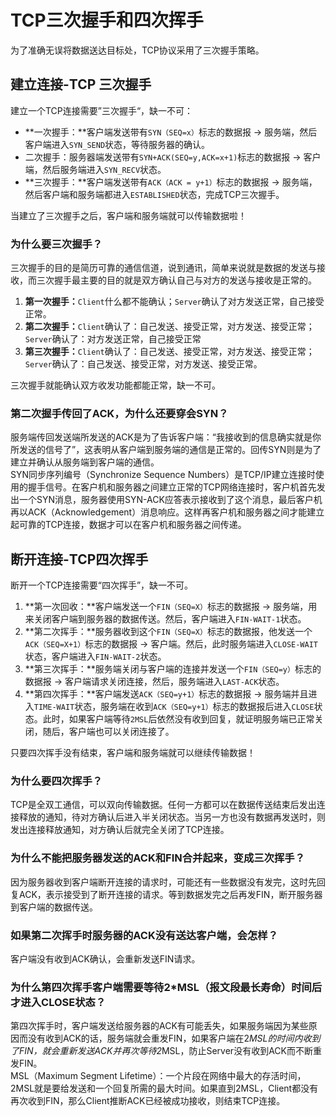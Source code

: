 <a name="ZEpOL"></a>
# TCP三次握手和四次挥手
为了准确无误将数据送达目标处，TCP协议采用了三次握手策略。
<a name="mIAqd"></a>
## 建立连接-TCP 三次握手
建立一个TCP连接需要”三次握手“，缺一不可：

- **一次握手：**客户端发送带有`SYN（SEQ=x）`标志的数据报 -> 服务端，然后客户端进入`SYN_SEND`状态，等待服务器的确认。
- 二次握手：服务器端发送带有`SYN+ACK(SEQ=y,ACK=x+1)`标志的数据报 -> 客户端，然后服务端进入`SYN_RECV`状态。
- **三次握手：**客户端发送带有`ACK（ACK = y+1）`标志的数据报 -> 服务端，然后客户端和服务端都进入`ESTABLISHED`状态，完成TCP三次握手。

当建立了三次握手之后，客户端和服务端就可以传输数据啦！
<a name="t86IO"></a>
### 为什么要三次握手？
三次握手的目的是简历可靠的通信信道，说到通讯，简单来说就是数据的发送与接收，而三次握手最主要的目的就是双方确认自己与对方的发送与接收是正常的。

1. **第一次握手：**`Client`什么都不能确认；`Server`确认了对方发送正常，自己接受正常。
2. **第二次握手：**`Client`确认了：自己发送、接受正常，对方发送、接受正常；`Server`确认了：对方发送正常，自己接受正常
3. **第三次握手：**`Client`确认了：自己发送、接受正常，对方发送、接受正常；`Server`确认了：自己发送、接受正常，对方发送、接受正常。

三次握手就能确认双方收发功能都能正常，缺一不可。
<a name="K7q2K"></a>
### 第二次握手传回了ACK，为什么还要穿会SYN？
服务端传回发送端所发送的ACK是为了告诉客户端：“我接收到的信息确实就是你所发送的信号了”，这表明从客户端到服务端的通信是正常的。回传SYN则是为了建立并确认从服务端到客户端的通信。<br />SYN同步序列编号（Synchronize Sequence Numbers）是TCP/IP建立连接时使用的握手信号。在客户机和服务器之间建立正常的TCP网络连接时，客户机首先发出一个SYN消息，服务器使用SYN-ACK应答表示接收到了这个消息，最后客户机再以ACK（Acknowledgement）消息响应。这样再客户机和服务器之间才能建立起可靠的TCP连接，数据才可以在客户机和服务器之间传递。
<a name="ugio3"></a>
## 断开连接-TCP四次挥手
断开一个TCP连接需要“四次挥手”，缺一不可。

1. **第一次回收：**客户端发送一个`FIN（SEQ=X）`标志的数据报 -> 服务端，用来关闭客户端到服务器的数据传送。然后，客户端进入`FIN-WAIT-1`状态。
2. **第二次挥手：**服务器收到这个`FIN（SEQ=X）`标志的数据报，他发送一个`ACK（SEQ=X+1）`标志的数据报 -> 客户端。然后，此时服务端进入`CLOSE-WAIT`状态，客户端进入`FIN-WAIT-2`状态。
3. **第三次挥手：**服务端关闭与客户端的连接并发送一个`FIN（SEQ=y）`标志的数据报 -> 客户端请求关闭连接，然后，服务端进入`LAST-ACK`状态。
4. **第四次挥手：**客户端发送`ACK（SEQ=y+1）`标志的数据报 -> 服务端并且进入`TIME-WAIT`状态，服务端在收到`ACK（SEQ=y+1）`标志的数据报后进入`CLOSE`状态。此时，如果客户端等待`2MSL`后依然没有收到回复，就证明服务端已正常关闭，随后，客户端也可以关闭连接了。

只要四次挥手没有结束，客户端和服务端就可以继续传输数据！
<a name="WAFfj"></a>
### 为什么要四次挥手？
TCP是全双工通信，可以双向传输数据。任何一方都可以在数据传送结束后发出连接释放的通知，待对方确认后进入半关闭状态。当另一方也没有数据再发送时，则发出连接释放通知，对方确认后就完全关闭了TCP连接。
<a name="w24Y9"></a>
### 为什么不能把服务器发送的ACK和FIN合并起来，变成三次挥手？
因为服务器收到客户端断开连接的请求时，可能还有一些数据没有发完，这时先回复ACK，表示接受到了断开连接的请求。等到数据发完之后再发FIN，断开服务器到客户端的数据传送。
<a name="SqUn7"></a>
### 如果第二次挥手时服务器的ACK没有送达客户端，会怎样？
客户端没有收到ACK确认，会重新发送FIN请求。
<a name="C7Tfg"></a>
### 为什么第四次挥手客户端需要等待2*MSL（报文段最长寿命）时间后才进入CLOSE状态？
第四次挥手时，客户端发送给服务器的ACK有可能丢失，如果服务端因为某些原因而没有收到ACK的话，服务端就会重发FIN，如果客户端在2*MSL的时间内收到了FIN，就会重新发送ACK并再次等待2*MSL，防止Server没有收到ACK而不断重发FIN。<br />MSL（Maximum Segment Lifetime）：一个片段在网络中最大的存活时间，2MSL就是要给发送和一个回复所需的最大时间。如果直到2MSL，Client都没有再次收到FIN，那么Client推断ACK已经被成功接收，则结束TCP连接。
